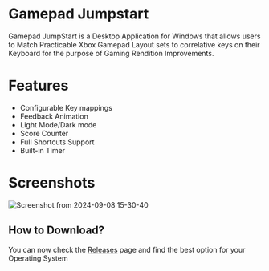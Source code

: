 # Gamepad Jumpstart 
 Gamepad JumpStart is a Desktop Application for Windows that allows users to Match Practicable Xbox Gamepad Layout sets to correlative keys on their Keyboard for the purpose of Gaming Rendition Improvements.

# Features
- Configurable Key mappings
- Feedback Animation
- Light Mode/Dark mode
- Score Counter
- Full Shortcuts Support
- Built-in Timer

# Screenshots
![Screenshot from 2024-09-08 15-30-40](https://github.com/user-attachments/assets/aca24619-f25f-41a3-8151-c8d119531011)

## How to Download?
You can now check the [Releases](https://github.com/GabrielCamara3526/Gamepad-Jumpstart/releases) page and find the best option for your Operating System
